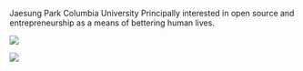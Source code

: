 
Jaesung Park
Columbia University
Principally interested in open source and entrepreneurship as a means of bettering human lives.

![](https://img.shields.io/github/license/jaesungpark42/jaesungpark42?color=blueviolet&label=i%20am%20&style=flat-square)

![](https://img.shields.io/cocoapods/l/MIT?label=License&logo=MIT)
